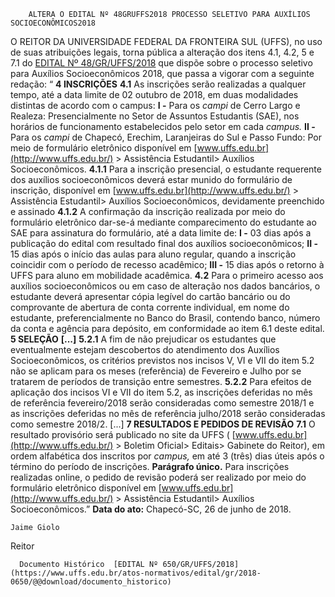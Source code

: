         ALTERA O EDITAL Nº 48GRUFFS2018 PROCESSO SELETIVO PARA AUXÍLIOS SOCIOECONÔMICOS2018  

 O REITOR DA UNIVERSIDADE FEDERAL DA FRONTEIRA SUL (UFFS), no uso de suas atribuições legais, torna pública a alteração dos itens 4.1, 4.2, 5 e 7.1 do [EDITAL Nº 48/GR/UFFS/2018](https://www.uffs.edu.br/atos-normativos/edital/gr/2018-0048)  que dispõe sobre o processo seletivo para Auxílios Socioeconômicos 2018, que passa a vigorar com a seguinte redação: “ **4 INSCRIÇÕES**  **4.1** As inscrições serão realizadas a qualquer tempo, até a data limite de 02 outubro de 2018, em duas modalidades distintas de acordo com o campus: **I -** Para os *campi* de Cerro Largo e Realeza: Presencialmente no Setor de Assuntos Estudantis (SAE), nos horários de funcionamento estabelecidos pelo setor em cada *campus.*  **II -** Para os *campi* de Chapecó, Erechim, Laranjeiras do Sul e Passo Fundo: Por meio de formulário eletrônico disponível em [www.uffs.edu.br](http://www.uffs.edu.br/)  > Assistência Estudantil> Auxílios Socioeconômicos. **4.1.1** Para a inscrição presencial, o estudante requerente dos auxílios socioeconômicos deverá estar munido do formulário de inscrição, disponível em [www.uffs.edu.br](http://www.uffs.edu.br/)  > Assistência Estudantil> Auxílios Socioeconômicos, devidamente preenchido e assinado **4.1.2** A confirmação da inscrição realizada por meio do formulário eletrônico dar-se-á mediante comparecimento do estudante ao SAE para assinatura do formulário, até a data limite de: **I -** 03 dias após a publicação do edital com resultado final dos auxílios socioeconômicos; **II -** 15 dias após o início das aulas para aluno regular, quando a inscrição coincidir com o período de recesso acadêmico; **III -** 15 dias após o retorno à UFFS para aluno em mobilidade acadêmica. **4.2** Para o primeiro acesso aos auxílios socioeconômicos ou em caso de alteração nos dados bancários, o estudante deverá apresentar cópia legível do cartão bancário ou do comprovante de abertura de conta corrente individual, em nome do estudante, preferencialmente no Banco do Brasil, contendo banco, número da conta e agência para depósito, em conformidade ao item 6.1 deste edital. **5 SELEÇÃO**  **[...]**  **5.2.1** A fim de não prejudicar os estudantes que eventualmente estejam descobertos do atendimento dos Auxílios Socioeconômicos, os critérios previstos nos incisos V, VI e VII do item 5.2 não se aplicam para os meses (referência) de Fevereiro e Julho por se tratarem de períodos de transição entre semestres. **5.2.2** Para efeitos de aplicação dos incisos VI e VII do item 5.2, as inscrições deferidas no mês de referência fevereiro/2018 serão consideradas como semestre 2018/1 e as inscrições deferidas no mês de referência julho/2018 serão consideradas como semestre 2018/2. [...] **7 RESULTADOS E PEDIDOS DE REVISÃO**  **7.1** O resultado provisório será publicado no site da UFFS ( [www.uffs.edu.br](http://www.uffs.edu.br/)  > Boletim Oficial> Editais> Gabinete do Reitor), em ordem alfabética dos inscritos por *campus,* em até 3 (três) dias úteis após o término do período de inscrições. **Parágrafo único.** Para inscrições realizadas online, o pedido de revisão poderá ser realizado por meio do formulário eletrônico disponível em [www.uffs.edu.br](http://www.uffs.edu.br/)  > Assistência Estudantil> Auxílios Socioeconômicos.”      **Data do ato:** Chapecó-SC, 26 de junho de 2018.   
 

    Jaime Giolo   
 Reitor 

      Documento Histórico  [EDITAL Nº 650/GR/UFFS/2018](https://www.uffs.edu.br/atos-normativos/edital/gr/2018-0650/@@download/documento_historico)     
      